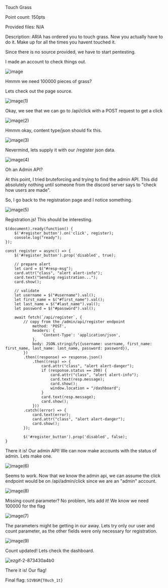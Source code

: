 Touch Grass

Point count: 150pts

Provided files: N/A

Description: ARIA has ordered you to touch grass. Now you actually have to do it. Make up for all the times you havent touched it.


Since there is no source provided, we have to start pentesting.

I made an account to check things out.

![image](https://github.com/sa1181405/pbchocolate-private-writeup-making/assets/170969470/8fff33ed-108b-4280-b048-3f6b92d8e64e)

Hmmm we need 100000 pieces of grass?

Lets check out the page source.


![image(1)](https://github.com/sa1181405/pbchocolate-private-writeup-making/assets/170969470/0585bc20-24aa-4716-81e8-613eb39069f0)

Okay, we see that we can go to /api/click with a POST request to get a click

![image(2)](https://github.com/sa1181405/pbchocolate-private-writeup-making/assets/170969470/c68ee34e-53c0-4629-8567-35a46d7f2e70)

Hmmm okay, content type/json should fix this.

![image(3)](https://github.com/sa1181405/pbchocolate-private-writeup-making/assets/170969470/7226d95b-da14-4be1-8be2-b3402ee43efe)


Nevermind, lets supply it with our /register json data.

![image(4)](https://github.com/sa1181405/pbchocolate-private-writeup-making/assets/170969470/a7f415ff-71ff-4ae7-a7ef-e3789f8be687)

Oh an Admin API?


At this point, I tried bruteforcing and trying to find the admin API. This did absolutely nothing until someone from the discord server says to "check how users are made".

So, I go back to the registration page and I notice something.

![image(5)](https://github.com/sa1181405/pbchocolate-private-writeup-making/assets/170969470/6be1ece7-bad0-4b11-a104-520d4d63995a)

Registration.js! This should be interesting.

```
$(document).ready(function() {
    $('#register_button').on('click', register);
    console.log("ready");
});

const register = async() => {
    $('#register_button').prop('disabled', true);

    // prepare alert
    let card = $("#resp-msg");
    card.attr("class", "alert alert-info");
    card.text("Sending registration...");
    card.show();

    // validate
    let username = $("#username").val();
    let first_name = $("#first_name").val();
    let last_name = $("#last_name").val();
    let password = $("#password").val();

    await fetch(`/api/register`, {
        // copy from the /admin/api/register endpoint
            method: 'POST',
            headers: {
                'Content-Type': 'application/json',
            },
            body: JSON.stringify({username: username, first_name: first_name, last_name: last_name, password: password}),
        })
        .then((response) => response.json()
            .then((resp) => {
                card.attr("class", "alert alert-danger");
                if (response.status == 200) {
                    card.attr("class", "alert alert-info");
                    card.text(resp.message);
                    card.show();
                    window.location = "/dashboard";
                }
                card.text(resp.message);
                card.show();
            }))
        .catch((error) => {
            card.text(error);
            card.attr("class", "alert alert-danger");
            card.show();
        });

        $('#register_button').prop('disabled', false);
}
```

There it is! Our admin API! We can now make accounts with the status of admin. Lets make one.


![image(6)](https://github.com/sa1181405/pbchocolate-private-writeup-making/assets/170969470/8481b79b-1f2f-4248-a3fd-e85f3688441f)



Seems to work. Now that we know the admin api, we can assume the click endpoint would be on /api/admin/click since we are an "admin" account.

![image(8)](https://github.com/sa1181405/pbchocolate-private-writeup-making/assets/170969470/76606170-5d7f-4d6d-bce9-5b4428e9d76c)

Missing count parameter? No problem, lets add it! We know we need 100000 for the flag 

![image(7)](https://github.com/sa1181405/pbchocolate-private-writeup-making/assets/170969470/0570f19e-a76d-4d91-9cb9-0f121879ed16)

The parameters might be getting in our away. Lets try only our user and count parameter, as the other fields were only necessary for registration.

![image(9)](https://github.com/sa1181405/pbchocolate-private-writeup-making/assets/170969470/d7ce0787-7292-40ae-aac6-3da2a529d069)

Count updated! Lets check the dashboard.

![ezgif-2-873430a4b0](https://github.com/sa1181405/pbchocolate-private-writeup-making/assets/170969470/ea4da15f-ac7a-4df3-bd1a-01a7dc49a44a)

There it is! Our flag!

Final flag: `SIVBGR{T0uch_1t}`
